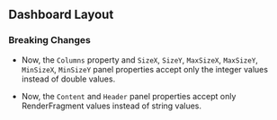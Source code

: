 ## Dashboard Layout
 
### Breaking Changes

- Now, the `Columns` property and `SizeX`, `SizeY`, `MaxSizeX`, `MaxSizeY`, `MinSizeX`, `MinSizeY` panel properties accept only the integer values instead of double values.
 
- Now, the `Content` and `Header` panel properties accept only RenderFragment values instead of string values.
